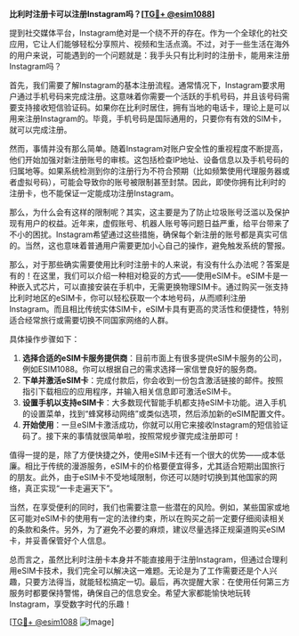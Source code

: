 **比利时注册卡可以注册Instagram吗？[[TG💪+ @esim1088](https://t.me/s/esim1088)]**

提到社交媒体平台，Instagram绝对是一个绕不开的存在。作为一个全球化的社交应用，它让人们能够轻松分享照片、视频和生活点滴。不过，对于一些生活在海外的用户来说，可能遇到的一个问题就是：我手头只有比利时的注册卡，能用来注册Instagram吗？

首先，我们需要了解Instagram的基本注册流程。通常情况下，Instagram要求用户通过手机号码来完成注册。这意味着你需要一个活跃的手机号码，并且该号码需要支持接收短信验证码。如果你在比利时居住，拥有当地的电话卡，理论上是可以用来注册Instagram的。毕竟，手机号码是国际通用的，只要你有有效的SIM卡，就可以完成注册。

然而，事情并没有那么简单。随着Instagram对账户安全性的重视程度不断提高，他们开始加强对新注册账号的审核。这包括检查IP地址、设备信息以及手机号码的归属地等。如果系统检测到你的注册行为不符合预期（比如频繁使用代理服务器或者虚拟号码），可能会导致你的账号被限制甚至封禁。因此，即使你拥有比利时的注册卡，也不能保证一定能成功注册Instagram。

那么，为什么会有这样的限制呢？其实，这主要是为了防止垃圾账号泛滥以及保护现有用户的权益。近年来，虚假账号、机器人账号等问题日益严重，给平台带来了不小的困扰。Instagram希望通过这些措施，确保每个新注册的账号都是真实可信的。当然，这也意味着普通用户需要更加小心自己的操作，避免触发系统的警报。

那么，对于那些确实需要使用比利时注册卡的人来说，有没有什么办法呢？答案是有的！在这里，我们可以介绍一种相对稳妥的方式——使用eSIM卡。eSIM卡是一种嵌入式芯片，可以直接安装在手机中，无需更换物理SIM卡。通过购买一张支持比利时地区的eSIM卡，你可以轻松获取一个本地号码，从而顺利注册Instagram。而且相比传统实体SIM卡，eSIM卡具有更高的灵活性和便捷性，特别适合经常旅行或需要切换不同国家网络的人群。

具体操作步骤如下：

1. **选择合适的eSIM卡服务提供商**：目前市面上有很多提供eSIM卡服务的公司，例如ESIM1088。你可以根据自己的需求选择一家信誉良好的服务商。
2. **下单并激活eSIM卡**：完成付款后，你会收到一份包含激活链接的邮件。按照指引下载相应的应用程序，并输入相关信息即可激活eSIM卡。
3. **设置手机以支持eSIM卡**：大多数现代智能手机都支持eSIM卡功能。进入手机的设置菜单，找到“蜂窝移动网络”或类似选项，然后添加新的eSIM配置文件。
4. **开始使用**：一旦eSIM卡激活成功，你就可以用它来接收Instagram的短信验证码了。接下来的事情就很简单啦，按照常规步骤完成注册即可！

值得一提的是，除了方便快捷之外，使用eSIM卡还有一个很大的优势——成本低廉。相比于传统的漫游服务，eSIM卡的价格要便宜得多，尤其适合短期出国旅行的朋友。此外，由于eSIM卡不受地域限制，你还可以随时切换到其他国家的网络，真正实现“一卡走遍天下”。

当然，在享受便利的同时，我们也需要注意一些潜在的风险。例如，某些国家或地区可能对eSIM卡的使用有一定的法律约束，所以在购买之前一定要仔细阅读相关的条款和条件。另外，为了避免不必要的麻烦，建议尽量选择正规渠道购买eSIM卡，并妥善保管好个人信息。

总而言之，虽然比利时注册卡本身并不能直接用于注册Instagram，但通过合理利用eSIM卡技术，我们完全可以解决这一难题。无论是为了工作需要还是个人兴趣，只要方法得当，就能轻松搞定一切。最后，再次提醒大家：在使用任何第三方服务时都要保持警惕，确保自己的信息安全。希望大家都能愉快地玩转Instagram，享受数字时代的乐趣！

[[TG💪+ @esim1088](https://t.me/s/esim1088) ![Image](https://i.postimg.cc/4NQfJmqS/Snipaste-2025-05-13-00-14-12.png)]